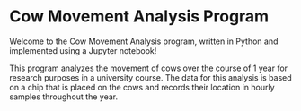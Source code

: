# Cow Movement Analysis Program

Welcome to the Cow Movement Analysis program, written in Python and implemented using a Jupyter notebook!

This program analyzes the movement of cows over the course of 1 year for research purposes in a university course. The data for this analysis is based on a chip that is placed on the cows and records their location in hourly samples throughout the year.
